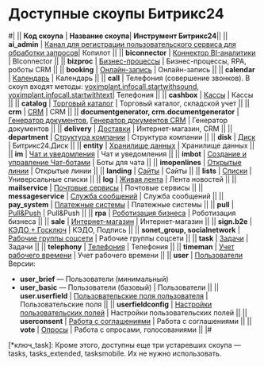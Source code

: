 # Доступные скоупы Битрикс24

#|
|| **Код скоупа** | **Название скоупа**| **Инструмент Битрикс24**||
|| **ai_admin** | [Канал для регистрации пользовательского сервиса для обработки запросов](../ai/index.md)| Копилот ||
|| **biconnector** | [Коннектор BI-аналитики](../biconnector/index.md) | BIconnector ||
|| **bizproc** | [Бизнес-процессы](../bizproc/index.md) | Бизнес-процессы, RPA, роботы CRM ||
|| **booking** | [Онлайн-запись](../booking/index.md) | Онлайн-запись ||
|| **calendar** | [Календарь](../calendar/index.md) | Календарь ||
|| **call** | Телефония (совершение звонков). В скоуп входят методы: [voximplant.infocall.startwithsound](../telephony/voximplant/voximplant-infocall-start-with-sound.md), [voximplant.infocall.startwithtext](../telephony/voximplant/voximplant-infocall-start-with-text.md)| Телефония ||
|| **cashbox** | [Кассы](../sale/cashbox/index.md) | Кассы ||
|| **catalog** | [Торговый каталог](../catalog/index.md) | Торговый каталог, складской учет ||
|| **crm** | [CRM](../crm/index.md) | CRM ||
|| **documentgenerator, crm.documentgenerator** | [Генератор документов](../document-generator/index.md), [Генератор документов CRM](../crm/document-generator/index.md) | Генератор документов ||
|| **delivery** | [Доставки](../sale/delivery/index.md) | Интернет-магазин, CRM ||
|| **department** | [Структура компании](../departments/index.md) | Структура компании ||
|| **disk** | [Диск](../disk/index.md) | Битрикс24.Диск ||
|| **entity** | [Хранилище данных](../entity/index.md) | Хранилище данных ||
|| **im** | [Чат и уведомления](../chats/index.md) | Чат и уведомления ||
|| **imbot** | [Создание и управление Чат-ботами](../chat-bots/index.md) | Боты для чата ||
|| **imopenlines** | [Открытые линии](../imopenlines/index.md) | Открытые линии ||
|| **landing** | [Сайты](../landing/index.md) | Сайты ||
|| **lists** | [Списки](../lists/index.md) | Универсальные списки ||
|| **log** | [Живая лента](../log/index.md) | Лента новостей ||
|| **mailservice** | [Почтовые сервисы](../mailservice/index.md) | Почтовые сервисы ||
|| **messageservice** | [Служба сообщений](../messageservice/index.md) | Служба сообщений ||
|| **pay_system** | [Платежные системы](../pay-system/index.md) | Платежные системы ||
|| **pull** | [Pull&Push](../interactivity/push-and-pull/index.md) | Pull&Push ||
|| **rpa** | [Роботизация бизнеса](../outdated/rpa/index.md) | Роботизация бизнеса ||
|| **sale** | [Интернет-магазин](../sale/index.md) | Интернет-магазин ||
|| **sign.b2e** | [КЭДО + Госключ](../sign/index.md) | КЭДО, Подпись ||
|| **sonet_group, socialnetwork** | [Рабочие группы соцсети](../sonet-group/sonet-group-create.md) | Рабочие группы соцсети ||
|| **task** | [Задачи](../tasks/index.md) | Задачи ||
|| **telephony** | [Телефония](../telephony/index.md) | Телефония ||
|| **timeman** | [Учет рабочего времени](../timeman/index.md) | Учет рабочего времени ||
|| **user** | [Пользователи](../user/index.md) 
Версии: 
- **user_brief** — Пользователи (минимальный) 
- **user_basic** — Пользователи (базовый) | Пользователи ||
|| **user.userfield** | [Пользовательские поля пользователя](../user/userfields/index.md) | Пользовательские поля ||
|| **userfieldconfig** | [Настройки пользовательских полей](../crm/universal/userfieldconfig/index.md) | Настройки пользовательских полей ||
|| **userconsent** | [Работа с соглашениями](../user-consent/index.md) | Работа с соглашениями ||
|| **vote** | [Опросы](../vote/index.md) | Работа с опросами, голосованиями ||
|#

[*ключ_task]: Кроме этого, доступны еще три устаревших скоупа — tasks, tasks_extended, tasksmobile. Их не нужно использовать.